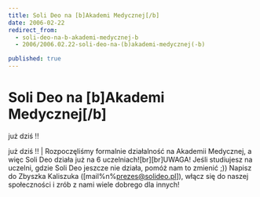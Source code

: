 ```yaml
---
title: Soli Deo na [b]Akademi Medycznej[/b]
date: 2006-02-22
redirect_from: 
  - soli-deo-na-b-akademi-medycznej-b
  - 2006/2006.02.22-soli-deo-na-(b)akademi-medycznej(-b)

published: true
---
```




# Soli Deo na [b]Akademi Medycznej[/b]

<time>już dziś !!</time>

już dziś !! | Rozpoczęliśmy formalnie działalność na Akademii Medycznej, a więc Soli Deo działa już na 6 uczelniach![br][br]UWAGA! Jeśli studiujesz na uczelni, gdzie Soli Deo jeszcze nie działa, pomóż nam to zmienić ;)) Napisz do Zbyszka Kaliszuka ([mail%n%prezes@solideo.pl]), włącz się do naszej  społeczności i zrób z nami wiele dobrego dla innych!

<!--CONTENT FROM OLD SERVER (jos before 2013): już dziś !! | Rozpoczęliśmy formalnie działalność na Akademii Medycznej, a więc Soli Deo działa już na 6 uczelniach![br][br]UWAGA! Jeśli studiujesz na uczelni, gdzie Soli Deo jeszcze nie działa, pomóż nam to zmienić ;)) Napisz do Zbyszka Kaliszuka ([mail%n%prezes@solideo.pl]), włącz się do naszej  społeczności i zrób z nami wiele dobrego dla innych!
-->

<!--{{json:{"created_date":"2006-02-22 21:37:28","publish_down":"0000-00-00 00:00:00","id":"307"}}}-->